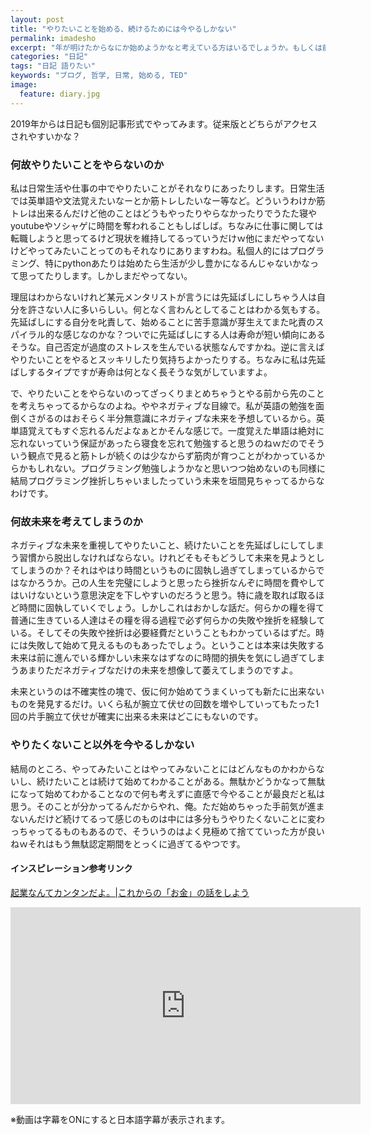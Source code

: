 ```yaml
---
layout: post
title: "やりたいことを始める、続けるためには今やるしかない"
permalink: imadesho
excerpt: "年が明けたからなにか始めようかなと考えている方はいるでしょうか。もしくは前から始めようと思っていたことを年が明けたきっかけに始めてみようかな等など。きっかけは何でも構いませんが始めようと思うことは間髪入れずに始める方が良いかもねという趣旨の記事です。"
categories: "日記"
tags: "日記 語りたい"
keywords: "ブログ, 哲学, 日常, 始める, TED"
image:
  feature: diary.jpg
---
```


2019年からは日記も個別記事形式でやってみます。従来版とどちらがアクセスされやすいかな？

### 何故やりたいことをやらないのか

私は日常生活や仕事の中でやりたいことがそれなりにあったりします。日常生活では英単語や文法覚えたいなーとか筋トレしたいなー等など。どういうわけか筋トレは出来るんだけど他のことはどうもやったりやらなかったりでうたた寝やyoutubeやソシャゲに時間を奪われることもしばしば。ちなみに仕事に関しては転職しようと思ってるけど現状を維持してるっていうだけｗ他にまだやってないけどやってみたいことってのもそれなりにありますわね。私個人的にはプログラミング、特にpythonあたりは始めたら生活が少し豊かになるんじゃないかなって思ってたりします。しかしまだやってない。

理屈はわからないけれど某元メンタリストが言うには先延ばしにしちゃう人は自分を許さない人に多いらしい。何となく言わんとしてることはわかる気もする。先延ばしにする自分を叱責して、始めることに苦手意識が芽生えてまた叱責のスパイラル的な感じなのかな？ついでに先延ばしにする人は寿命が短い傾向にあるそうな。自己否定が過度のストレスを生んでいる状態なんですかね。逆に言えばやりたいことをやるとスッキリしたり気持ちよかったりする。ちなみに私は先延ばしするタイプですが寿命は何となく長そうな気がしていますよ。

で、やりたいことをやらないのってざっくりまとめちゃうとやる前から先のことを考えちゃってるからなのよね。ややネガティブな目線で。私が英語の勉強を面倒くさがるのはおそらく半分無意識にネガティブな未来を予想しているから。英単語覚えてもすぐ忘れるんだよなぁとかそんな感じで。一度覚えた単語は絶対に忘れないっていう保証があったら寝食を忘れて勉強すると思うのねｗだのでそういう観点で見ると筋トレが続くのは少なからず筋肉が育つことがわかっているからかもしれない。プログラミング勉強しようかなと思いつつ始めないのも同様に結局プログラミング挫折しちゃいましたっていう未来を垣間見ちゃってるからなわけです。

### 何故未来を考えてしまうのか

ネガティブな未来を重視してやりたいこと、続けたいことを先延ばしにしてしまう習慣から脱出しなければならない。けれどそもそもどうして未来を見ようとしてしまうのか？それはやはり時間というものに固執し過ぎてしまっているからではなかろうか。己の人生を完璧にしようと思ったら挫折なんぞに時間を費やしてはいけないという意思決定を下しやすいのだろうと思う。特に歳を取れば取るほど時間に固執していくでしょう。しかしこれはおかしな話だ。何らかの糧を得て普通に生きている人達はその糧を得る過程で必ず何らかの失敗や挫折を経験している。そしてその失敗や挫折は必要経費だということもわかっているはずだ。時には失敗して始めて見えるものもあったでしょう。ということは本来は失敗する未来は前に進んでいる輝かしい未来なはずなのに時間的損失を気にし過ぎてしまうあまりただネガティブなだけの未来を想像して萎えてしまうのですよ。

未来というのは不確実性の塊で、仮に何か始めてうまくいっても新たに出来ないものを発見するだけ。いくら私が腕立て伏せの回数を増やしていってもたった1回の片手腕立て伏せが確実に出来る未来はどこにもないのです。

### やりたくないこと以外を今やるしかない

結局のところ、やってみたいことはやってみないことにはどんなものかわからないし、続けたいことは続けて始めてわかることがある。無駄かどうかなって無駄になって始めてわかることなので何も考えずに直感で今やることが最良だと私は思う。そのことが分かってるんだからやれ、俺。ただ始めちゃった手前気が進まないんだけど続けてるって感じのものは中には多分もうやりたくないことに変わっちゃってるものもあるので、そういうのはよく見極めて捨てていった方が良いねｗそれはもう無駄認定期間をとっくに過ぎてるやつです。

#### インスピレーション参考リンク

<a href="http://we.love-profit.com/entry/2017/12/21/094814" target="_blank">起業なんてカンタンだよ。|これからの「お金」の話をしよう</a>

<div class="video-container"><iframe width="560" height="315" src="https://www.youtube.com/embed/arj7oStGLkU" frameborder="0" allow="accelerometer; autoplay; encrypted-media; gyroscope; picture-in-picture" allowfullscreen></iframe></div>

※動画は字幕をONにすると日本語字幕が表示されます。
